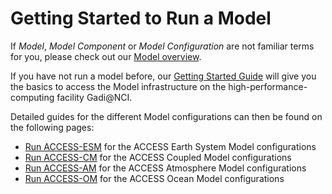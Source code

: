 # <div class="highlight-bg"> Getting Started to Run a Model </div>

If *Model*, *Model Component* or *Model Configuration* are not familiar terms for you, please check out our [Model overview](../index.md).

If you have not run a model before, our [Getting Started Guide](./access_to_gadi_at_nci.md) will give you the basics to access the Model infrastructure on the high-performance-computing facility Gadi@NCI.

Detailed guides for the different Model configurations can then be found on the following pages:  
-  [Run ACCESS-ESM](../running-access-esm.md) for the ACCESS Earth System Model configurations  
-  [Run ACCESS-CM](../running-access-cm.md) for the ACCESS Coupled Model configurations  
-  [Run ACCESS-AM](../running-access-am.md) for the ACCESS Atmosphere Model configurations  
-  [Run ACCESS-OM](../running-access-om.md) for the ACCESS Ocean Model configurations  